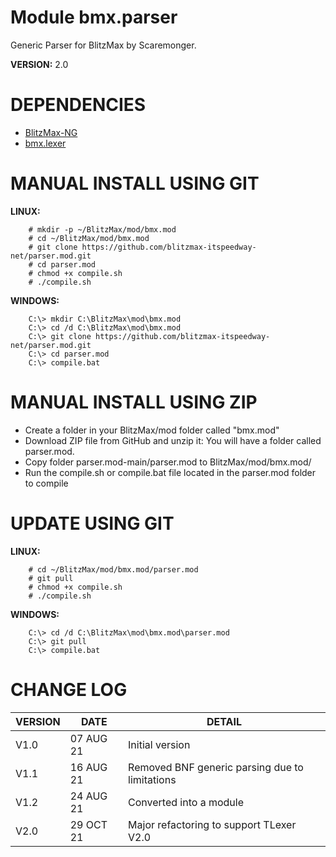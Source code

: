 # Module bmx.parser

Generic Parser for BlitzMax by Scaremonger.

**VERSION:** 2.0

# DEPENDENCIES
* [BlitzMax-NG](https://blitzmax.org/downloads/)
* [bmx.lexer](https://github.com/blitzmax-itspeedway-net/lexer.mod)

# MANUAL INSTALL USING GIT
**LINUX:**
```
    # mkdir -p ~/BlitzMax/mod/bmx.mod
    # cd ~/BlitzMax/mod/bmx.mod
    # git clone https://github.com/blitzmax-itspeedway-net/parser.mod.git
    # cd parser.mod
    # chmod +x compile.sh
    # ./compile.sh
```
**WINDOWS:**
```
    C:\> mkdir C:\BlitzMax\mod\bmx.mod
    C:\> cd /d C:\BlitzMax\mod\bmx.mod
    C:\> git clone https://github.com/blitzmax-itspeedway-net/parser.mod.git
    C:\> cd parser.mod
    C:\> compile.bat
```

# MANUAL INSTALL USING ZIP
* Create a folder in your BlitzMax/mod folder called "bmx.mod"
* Download ZIP file from GitHub and unzip it: You will have a folder called parser.mod.
* Copy folder parser.mod-main/parser.mod to BlitzMax/mod/bmx.mod/
* Run the compile.sh or compile.bat file located in the parser.mod folder to compile

# UPDATE USING GIT
**LINUX:**
```
    # cd ~/BlitzMax/mod/bmx.mod/parser.mod
    # git pull
    # chmod +x compile.sh
    # ./compile.sh
```
**WINDOWS:**
```
    C:\> cd /d C:\BlitzMax\mod\bmx.mod\parser.mod
    C:\> git pull
    C:\> compile.bat
```

# CHANGE LOG

VERSION | DATE | DETAIL
------- | ---- | ------
V1.0 | 07 AUG 21 | Initial version 
V1.1 | 16 AUG 21 | Removed BNF generic parsing due to limitations
V1.2 | 24 AUG 21 | Converted into a module
V2.0 | 29 OCT 21 | Major refactoring to support TLexer V2.0

